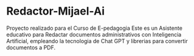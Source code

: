 # Redactor-Mijael-Ai
Proyecto realizado para el Curso de E-pedagogia
Este es un Asistente educativo para Redactar documentos administrativos con Inteligencia Artificial, empleando la tecnologia de Chat GPT y librerias para convertir documentos a PDF.
